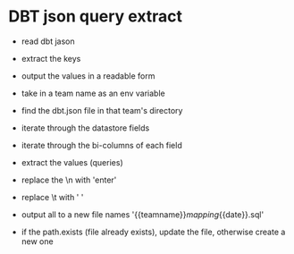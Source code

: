 # DBT json query extract


- read dbt jason
- extract the keys
- output the values in a readable form


- take in a team name as an env variable
- find the dbt.json file in that team's directory
- iterate through the datastore fields
- iterate through the bi-columns of each field
- extract the values (queries)
- replace the \n with 'enter'
- replace \t with '    '
- output all to a new file names '{{teamname}}_mapping_{{date}}.sql'
- if the path.exists (file already exists), update the file, otherwise create a new one
